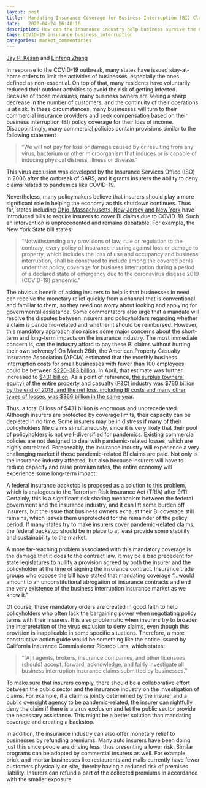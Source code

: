 ```yaml
---
layout: post
title:  Mandating Insurance Coverage for Business Interruption (BI) Claims in the COVID-19 Era
date:   2020-04-24 16:40:16
description: How can the insurance industry help business survive the COVID-19 era? 
tags: COVID-19 insurance business_interruption
categories: market_commentaries
---
```

<p><a href="https://jaykesan.com/">Jay P. Kesan</a> and <a href="https://linfengzhang.com">Linfeng Zhang</a></p>
<p>In response to the COVID-19 outbreak, many states have issued stay-at-home orders to limit the activities of businesses, especially the ones defined as non-essential.  On top of that, many residents have voluntarily reduced their outdoor activities to avoid the risk of getting infected.  Because of those measures, many business owners are seeing a sharp decrease in the number of customers, and the continuity of their operations is at risk.
In these circumstances, many businesses will turn to their commercial insurance providers and seek compensation based on their business interruption (BI) policy coverage for their loss of income.  Disappointingly, many commercial policies contain provisions similar to the following statement</p>
<blockquote>
<p>“We will not pay for loss or damage caused by or resulting from any virus, bacterium or other microorganism that induces or is capable of inducing physical distress, illness or disease.”</p>
</blockquote>
<p>This virus exclusion was developed by the Insurance Services Office (ISO) in 2006 after the outbreak of SARS, and it grants insurers the ability to deny claims related to pandemics like COVID-19.</p>
<p>Nevertheless, many policymakers believe that insurers should play a more significant role in helping the economy as this shutdown continues.  Thus far, states including <a href="https://www.businessinsurance.com/article/00010101/NEWS06/912333772/NY-introduces-bill-on-pandemic-related-business-interruption-claims">Ohio, Massachusetts, New Jersey and New York</a> have introduced bills to require insurers to cover BI claims due to COVID-19.  Such an intervention is unprecedented and remains debatable.  For example, the New York State bill states:</p>
<blockquote>
<p>“Notwithstanding any provisions of law, rule or regulation to the contrary, every policy of insurance insuring against loss or damage to property, which includes the loss of use and occupancy and business interruption, shall be construed to include among the covered perils under that policy, coverage for business interruption during a period of a declared state of emergency due to the coronavirus disease 2019 (COVID-19) pandemic.”</p>
</blockquote>
<p>The obvious benefit of asking insurers to help is that businesses in need can receive the monetary relief quickly from a channel that is conventional and familiar to them, so they need not worry about looking and applying for governmental assistance.  Some commentators also urge that a mandate will resolve the disputes between insurers and policyholders regarding whether a claim is pandemic-related and whether it should be reimbursed.
However, this mandatory approach also raises some major concerns about the short-term and long-term impacts on the insurance industry.  The most immediate concern is, can the industry afford to pay these BI claims without hurting their own solvency?  On March 26th, the American Property Casualty Insurance Association (APCIA) estimated that the monthly business interruption costs for small businesses with fewer than 100 employees could be between <a href="https://insurancenewsnet.com/oarticle/american-property-casualty-insurance-association-insurance-perspective-on-covid-19#.XpumGK6SmMo">$220-383 billion</a>. In April, that estimate was further increased to <a href="https://www.insurancebusinessmag.com/us/news/breaking-news/american-property-casualty-insurance-association-reveals-coronavirus-focus-217761.aspx">$431 billion</a>.  As a point of reference, <a href="https://www.naic.org/documents/topic_insurance_industry_snapshots_2018_annual_property_casualty_analysis_report.pdf">the surplus (owners’ equity) of the entire property and casualty (P&amp;C) industry was $780 billion by the end of 2018, and the net loss, including BI costs and many other types of losses, was $366 billion in the same year</a>.</p>
<p>Thus, a total BI loss of $431 billion is enormous and unprecedented.  Although insurers are protected by coverage limits, their capacity can be depleted in no time.  Some insurers may be in distress if many of their policyholders file claims simultaneously, since it is very likely that their pool of policyholders is not well-diversified for pandemics.  Existing commercial policies are not designed to deal with pandemic-related losses, which are highly correlated.  Foreseeably, the insurance industry will experience a very challenging market if those pandemic-related BI claims are paid.  Not only is the insurance industry affected, but also because insurers will have to reduce capacity and raise premium rates, the entire economy will experience some long-term impact.</p>
<p>A federal insurance backstop is proposed as a solution to this problem, which is analogous to the Terrorism Risk Insurance Act (TRIA) after 9/11.  Certainly, this is a significant risk sharing mechanism between the federal government and the insurance industry, and it can lift some burden off insurers, but the issue that business owners exhaust their BI coverage still remains, which leaves them unprotected for the remainder of the policy period.  If many states try to make insurers cover pandemic-related claims, the federal backstop should be in place to at least provide some stability and sustainability to the market.</p>
<p>A more far-reaching problem associated with this mandatory coverage is the damage that it does to the contract law.  It may be a bad precedent for state legislatures to nullify a provision agreed by both the insurer and the policyholder at the time of signing the insurance contract.  Insurance trade groups who oppose the bill have stated that mandating coverage “…would amount to an unconstitutional abrogation of insurance contracts and end the very existence of the business interruption insurance market as we know it.”</p>
<p>Of course, these mandatory orders are created in good faith to help policyholders who often lack the bargaining power when negotiating policy terms with their insurers.  It is also problematic when insurers try to broaden the interpretation of the virus exclusion to deny claims, even though this provision is inapplicable in some specific situations.  Therefore, a more constructive action guide would be something like the notice issued by California Insurance Commissioner Ricardo Lara, which states:</p>
<blockquote>
<p>“[A]ll agents, brokers, insurance companies, and other licensees (should) accept, forward, acknowledge, and fairly investigate all business interruption insurance claims submitted by businesses.”</p>
</blockquote>
<p>To make sure that insurers comply, there should be a collaborative effort between the public sector and the insurance industry on the investigation of claims.  For example, if a claim is jointly determined by the insurer and a public oversight agency to be pandemic-related, the insurer can rightfully deny the claim if there is a virus exclusion and let the public sector provide the necessary assistance.  This might be a better solution than mandating coverage and creating a backstop.</p>
<p>In addition, the insurance industry can also offer monetary relief to businesses by refunding premiums.  Many auto insurers have been doing just this since people are driving less, thus presenting a lower risk.  Similar programs can be adopted by commercial insurers as well.  For example, brick-and-mortar businesses like restaurants and malls currently have fewer customers physically on site, thereby having a reduced risk of premises liability.  Insurers can refund a part of the collected premiums in accordance with the smaller exposure.</p>

